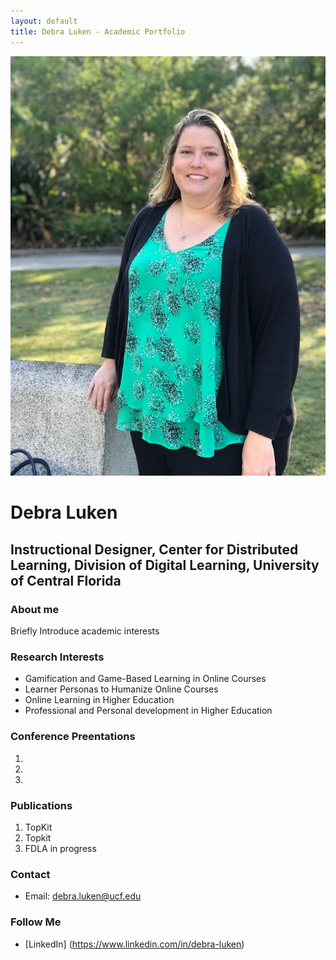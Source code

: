 ```yaml
---
layout: default
title: Debra Luken - Academic Portfolio
---
```

![Debra Luken on UCF Main Campus](/assets/professional-bio.JPG)
# Debra Luken

## Instructional Designer, Center for Distributed Learning, Division of Digital Learning, University of Central Florida  

### About me
Briefly Introduce academic interests

### Research Interests
- Gamification and Game-Based Learning in Online Courses
- Learner Personas to Humanize Online Courses
- Online Learning in Higher Education
- Professional and Personal development in Higher Education

### Conference Preentations 

1. 
2.  
3.  

### Publications

1. TopKit
2. Topkit
3. FDLA in progress

### Contact
- Email: debra.luken@ucf.edu

### Follow Me

- [LinkedIn] (https://www.linkedin.com/in/debra-luken)



